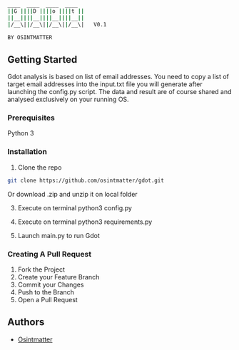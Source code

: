 
```sh
____  ____  ____  ____ 
||G ||||D ||||o ||||t ||
||__||||__||||__||||__||
|/__\||/__\||/__\||/__\|   V0.1

BY OSINTMATTER 

```

## Getting Started

Gdot analysis is based on list of email addresses. You need to copy a list of target email addresses into the input.txt file you will generate after launching the config.py script. 
The data and result are of course shared and analysed exclusively on your running OS. 

### Prerequisites

Python 3 


### Installation

1. Clone the repo

```sh
git clone https://github.com/osintmatter/gdot.git
```
Or download .zip and unzip it on local folder 

3. Execute on terminal python3 config.py

4. Execute on terminal python3 requirements.py 

5. Launch main.py to run Gdot 

### Creating A Pull Request

1. Fork the Project
2. Create your Feature Branch 
3. Commit your Changes 
4. Push to the Branch 
5. Open a Pull Request

## Authors

* [Osintmatter ](https://osintmatter.com)

                                      
